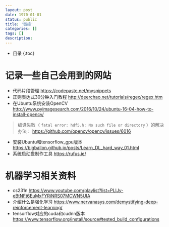 ```yaml
---
layout: post
date: 1970-01-01
status: public
title: '链接'
categories: []
tags: []
description: 
---
```


* 目录
{:toc}

# 记录一些自己会用到的网站

- 代码片段管理 <https://codepaste.net/mysnippets>
- 正则表达式30分钟入门教程 <http://deerchao.net/tutorials/regex/regex.htm>
- 在Ubuntu系统安装OpenCV <http://www.pyimagesearch.com/2016/10/24/ubuntu-16-04-how-to-install-opencv/>
> 编译失败（ ```fatal error: hdf5.h: No such file or directory``` ）的解决办法： <https://github.com/opencv/opencv/issues/6016>
- 安装Ubuntu和tensorflow_gpu版本 <https://bigballon.github.io/posts/Learn_DL_hard_way_01.html>
- 系统启动盘制作工具 <https://rufus.ie/>

# 机器学习相关资料

- cs231n <https://www.youtube.com/playlist?list=PLlJy-eBtNFt6EuMxFYRiNRS07MCWN5UIA>
- 介绍什么是强化学习 <https://www.nervanasys.com/demystifying-deep-reinforcement-learning/>
- tensorflow对应的cuda和cudnn版本<https://www.tensorflow.org/install/source#tested_build_configurations>
